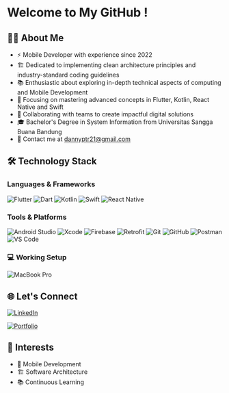 # Welcome to My GitHub ! 



## 👨‍💻 About Me
- ⚡ Mobile Developer with experience since 2022
- 🏗️ Dedicated to implementing clean architecture principles and industry-standard coding guidelines
- 📚 Enthusiastic about exploring in-depth technical aspects of computing and Mobile Development
- 🔧 Focusing on mastering advanced concepts in Flutter, Kotlin, React Native and Swift
- 🤝 Collaborating with teams to create impactful digital solutions
- 🎓 Bachelor's Degree in System Information from Universitas Sangga Buana Bandung
- 📧 Contact me at dannyptr21@gmail.com

## 🛠️ Technology Stack

### Languages & Frameworks
![Flutter](https://img.shields.io/badge/Flutter-02569B?style=for-the-badge&logo=flutter&logoColor=white)
![Dart](https://img.shields.io/badge/Dart-0175C2?style=for-the-badge&logo=dart&logoColor=white)
![Kotlin](https://img.shields.io/badge/Kotlin-0095D5?style=for-the-badge&logo=kotlin&logoColor=white)
![Swift](https://img.shields.io/badge/Swift-FA7343?style=for-the-badge&logo=swift&logoColor=white)
![React Native](https://img.shields.io/badge/react_native-%2320232a.svg?style=for-the-badge&logo=react&logoColor=%2361DAFB)

### Tools & Platforms
![Android Studio](https://img.shields.io/badge/Android_Studio-3DDC84?style=for-the-badge&logo=android-studio&logoColor=white)
![Xcode](https://img.shields.io/badge/Xcode-147EFB?style=for-the-badge&logo=xcode&logoColor=white)
![Firebase](https://img.shields.io/badge/Firebase-FFCA28?style=for-the-badge&logo=firebase&logoColor=black)
![Retrofit](https://img.shields.io/badge/Retrofit-48B983?style=for-the-badge&logo=square&logoColor=white)
![Git](https://img.shields.io/badge/Git-F05032?style=for-the-badge&logo=git&logoColor=white)
![GitHub](https://img.shields.io/badge/GitHub-181717?style=for-the-badge&logo=github&logoColor=white)
![Postman](https://img.shields.io/badge/Postman-FF6C37?style=for-the-badge&logo=postman&logoColor=white)
![VS Code](https://img.shields.io/badge/VS%20Code-007ACC?style=for-the-badge&logo=visual-studio-code&logoColor=white)

### 💻 Working Setup
![MacBook Pro](https://img.shields.io/badge/MacBook_Pro_M1-000000?style=for-the-badge&logo=apple&logoColor=white)

## 🌐 Let's Connect
[![LinkedIn](https://img.shields.io/badge/LinkedIn-0A66C2?style=for-the-badge&logo=linkedin&logoColor=white)](https://www.linkedin.com/in/danny-putra-pertama)

[![Portfolio](https://img.shields.io/badge/Portfolio-000000?style=for-the-badge&logo=githubpages&logoColor=white)](https://dannyy21.github.io/portfolio/)

## 🎯 Interests
- 📱 Mobile Development
- 🏗️ Software Architecture
- 📚 Continuous Learning
